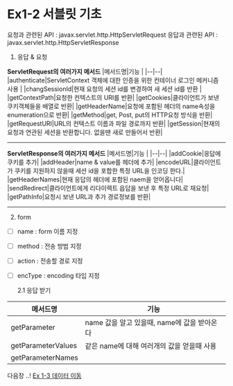 
#  Ex1-2 서블릿 기초 

요청과 관련된 API : javax.servlet.http.HttpServletRequest
응답과 관련된 API : javax.servlet.http.HttpServletResponse

1. 응답 & 요청 

**ServletRequest의 여러가지 메서드** 
|메서드명|기능  |
|--|--|
|authenticate|ServletContext 객체에 대한 인증을 위한 컨테이너 로그인 메커니즘 사용  |
|changSessionId|현재 요청의 세션 id를 변경하여 새 세션 id를 반환  |
|getContextPath|요청한 컨텍스트의 URI를 반환|
|getCookies|클라이언트가 보낸 쿠키객체들을 배열로 반환|
|getHeaderName|요청에 포함된 헤더의 name속성을 enumeration으로 반환|
|getMethod|get, Post, put의 HTTP요청 방식을 반환|
|getRequestURI|URL의 컨텍스트 이름과 파일 경로까지 반환|
|getSession|현재의 요청과 연관된 세션을 반환합니다. 없을땐 새로 만들어서 반환|

***
**ServletResponse의 여러가지 메서드** 
|메서드명|기능  |
|--|--|
|addCookie|응답에 쿠키를 추가|
|addHeader|name & value를 헤더에 추가|
|encodeURL|클라이언트가 쿠키를 지원하지 않을때 세션 id을 포합한 특정 URL을 인코딩 한다.|
|getHeaderNames|현재 응답의 헤더에 포함된 naem을 얻어옵니다|
|sendRedirect|클라이언트에게 리다이렉트 읍답을 보낸 후 특정 URL로 재요청|
|getPathInfo|요청시 보낸 URL과 추가 경로정보를 반환|

***

  2. form
 - [ ] name :  form 이름 지정 
 - [ ] method : 전송 방법 지정
 - [ ] action : 전송할 경로 지정
 - [ ] encType :  encoding 타입 지정

	2.1 응답 받기

|메서드명|기능  |
|--|--|
|getParameter|name 값을 알고 있을때, name에 값을 받아온다|
|getParameterValues|같은 name에 대해 여러개의 값을 얻을때 사용|
|getParameterNames||name값을 모를 때 사용 합니다.|


다음장 ..!
[Ex 1-3 데이터 이동](../ex03) 